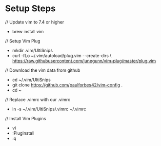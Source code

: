 # Setup Steps

// Update vim to 7.4 or higher
- brew install vim 

// Setup Vim Plug
- mkdir .vim/UltiSnips
- curl -fLo ~/.vim/autoload/plug.vim --create-dirs \ 
    https://raw.githubusercontent.com/junegunn/vim-plug/master/plug.vim

// Download the vim data from github
- cd ~/.vim/UltiSnips
- git clone https://github.com/paulforbes42/vim-config .
- cd ~

// Replace .vimrc with our .vimrc
- ln -s ~/.vim/UltiSnips/.vimrc ~/.vimrc

// Install Vim Plugins
- vi
- :PlugInstall
- :q
